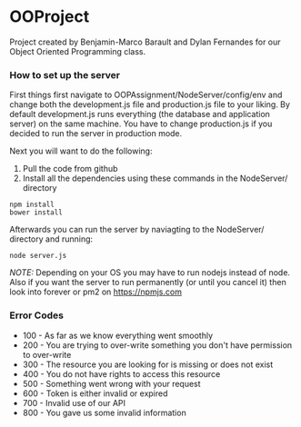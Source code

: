 # OOProject
Project created by Benjamin-Marco Barault and Dylan Fernandes for our Object Oriented Programming class.

### How to set up the server
First things first navigate to OOPAssignment/NodeServer/config/env and change both the development.js file and production.js file to your liking. By default development.js runs everything (the database and application server) on the same machine. You have to change production.js if you decided to run the server in production mode.

Next you will want to do the following:

1. Pull the code from github
2. Install all the dependencies using these commands in the NodeServer/ directory
```
npm install
bower install
```
Afterwards you can run the server by naviagting to the NodeServer/ directory and running:

```
node server.js
```

_NOTE:_ Depending on your OS you may have to run nodejs instead of node. Also if you want the server to run permanently (or until you cancel it) then look into forever or pm2 on https://npmjs.com

### Error Codes
- 100 - As far as we know everything went smoothly
- 200 - You are trying to over-write something you don't have permission to over-write
- 300 - The resource you are looking for is missing or does not exist
- 400 - You do not have rights to access this resource
- 500 - Something went wrong with your request
- 600 - Token is either invalid or expired
- 700 - Invalid use of our API
- 800 - You gave us some invalid information
